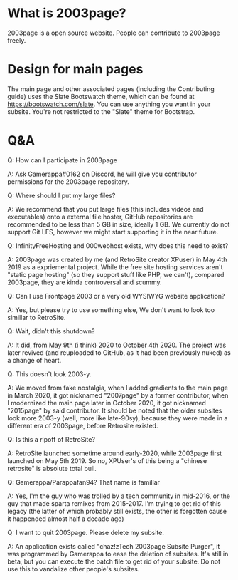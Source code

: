 # What is 2003page?

2003page is a open source website. People can contribute to 2003page freely.

# Design for main pages

The main page and other associated pages (including the Contributing guide) uses the Slate Bootswatch theme, which can be found at https://bootswatch.com/slate. You can use anything you want in your subsite. You're not restricted to the "Slate" theme for Bootstrap.

# Q&A

Q: How can I participate in 2003page

A: Ask Gamerappa#0162 on Discord, he will give you contributor permissions for the 2003page repository.

Q: Where should I put my large files?

A: We recommend that you put large files (this includes videos and executables) onto a external file hoster, GitHub repositories are recommended to be less than 5 GB in size, ideally 1 GB. We currently do not support Git LFS, however we might start supporting it in the near future.

Q: InfinityFreeHosting and 000webhost exists, why does this need to exist?

A: 2003page was created by me (and RetroSite creator XPuser) in May 4th 2019 as a expriemental project. While the free site hosting services aren't "static page hosting" (so they support stuff like PHP, we can't), compared 2003page, they are kinda controversal and scummy.

Q: Can I use Frontpage 2003 or a very old WYSIWYG website application?

A: Yes, but please try to use something else, We don't want to look too simillar to RetroSite.

Q: Wait, didn't this shutdown?

A: It did, from May 9th (i think) 2020 to October 4th 2020. The project was later revived (and reuploaded to GitHub, as it had been previously nuked) as a change of heart.

Q: This doesn't look 2003-y.

A: We moved from fake nostalgia, when I added gradients to the main page in March 2020, it got nicknamed "2007page" by a former contributor, when I modernized the main page later in October 2020, it got nicknamed "2015page" by said contributor. It should be noted that the older subsites look more 2003-y (well, more like late-90sy), because they were made in a different era of 2003page, before Retrosite existed.

Q: Is this a ripoff of RetroSite?

A: RetroSite launched sometime around early-2020, while 2003page first launched on May 5th 2019. So no, XPUser's of this being a "chinese retrosite" is absolute total bull.

Q: Gamerappa/Parappafan94? That name is famillar

A: Yes, I'm the guy who was trolled by a tech community in mid-2016, or the guy that made sparta remixes from 2015-2017. I'm trying to get rid of this legacy (the latter of which probably still exists, the other is forgotten cause it happended almost half a decade ago)

Q: I want to quit 2003page. Please delete my subsite.

A: An application exists called "chaz!zTech 2003page Subsite Purger", it was programmed by Gamerappa to ease the deletion of subsites. It's still in beta, but you can execute the batch file to get rid of your subsite. Do not use this to vandalize other people's subsites.

